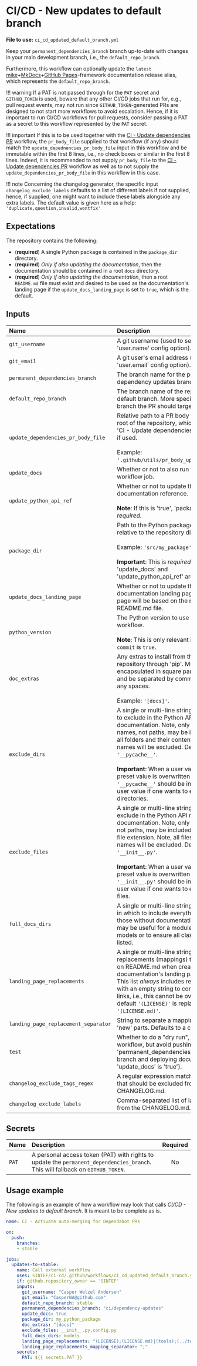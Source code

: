 # CI/CD - New updates to default branch

**File to use:** `ci_cd_updated_default_branch.yml`

Keep your `permanent_dependencies_branch` branch up-to-date with changes in your main development branch, i.e., the `default_repo_branch`.

Furthermore, this workflow can optionally update the `latest` [mike](https://github.com/jimporter/mike)+[MkDocs](https://www.mkdocs.org)+[GitHub Pages](https://pages.github.com/)-framework documentation release alias, which represents the `default_repo_branch`.

!!! warning
    If a PAT is not passed through for the `PAT` secret and `GITHUB_TOKEN` is used, beware that any other CI/CD jobs that run for, e.g., pull request events, may not run since `GITHUB_TOKEN`-generated PRs are designed to not start more workflows to avoid escalation.
    Hence, if it is important to run CI/CD workflows for pull requests, consider passing a PAT as a secret to this workflow represented by the `PAT` secret.

!!! important
    If this is to be used together with the [CI - Update dependencies PR](./ci_update_dependencies.md) workflow, the `pr_body_file` supplied to that workflow (if any) should match the `update_depednencies_pr_body_file` input in this workflow and be immutable within the first 8 lines, i.e., no check boxes or similar in the first 8 lines.
    Indeed, it is recommended to not supply `pr_body_file` to the [CI - Update dependencies PR](./ci_update_dependencies.md) workflow as well as to not supply the `update_dependencies_pr_body_file` in this workflow in this case.

!!! note
    Concerning the changelog generator, the specific input `changelog_exclude_labels` defaults to a list of different labels if not supplied, hence, if supplied, one might want to include these labels alongside any extra labels.
    The default value is given here as a help:  
    `'duplicate,question,invalid,wontfix'`

## Expectations

The repository contains the following:

- (**required**) A single Python package is contained in the `package_dir` directory.
- (**required**) _Only if also updating the documentation_, then the documentation should be contained in a root `docs` directory.
- (**required**) _Only if also updating the documentation_, then a root `README.md` file must exist and desired to be used as the documentation's landing page if the `update_docs_landing_page` is set to `true`, which is the default.

## Inputs

| **Name** | **Description** | **Required** | **Default** | **Type** |
|:--- |:--- |:---:|:---:|:---:|
| `git_username` | A git username (used to set the 'user.name' config option). | **_Yes_** | | _string_ |
| `git_email` | A git user's email address (used to set the 'user.email' config option). | **_Yes_** | | _string_ |
| `permanent_dependencies_branch` | The branch name for the permanent dependency updates branch. | No | ci/dependency-updates | _string_ |
| `default_repo_branch` | The branch name of the repository's default branch. More specifically, the branch the PR should target. | No | main | _string_ |
| `update_dependencies_pr_body_file` | Relative path to a PR body file from the root of the repository, which is used in the 'CI - Update dependencies PR' workflow, if used.</br></br>Example: `'.github/utils/pr_body_update_deps.txt'`. | No | _Empty string_ | _string_ |
| `update_docs` | Whether or not to also run the 'docs' workflow job. | No | `false` | _boolean_ |
| `update_python_api_ref` | Whether or not to update the Python API documentation reference.</br></br>**Note**: If this is 'true', 'package_dir' is _required_. | No | `true` | _boolean_ |
| `package_dir` | Path to the Python package directory relative to the repository directory.</br></br>Example: `'src/my_package'`.</br></br>**Important**: This is _required_ if 'update_docs' and 'update_python_api_ref' are 'true'. | **_Yes_ (if 'update_docs' and 'update_python_api_ref' are 'true')** | | _string_ |
| `update_docs_landing_page` | Whether or not to update the documentation landing page. The landing page will be based on the root README.md file. | No | `true` | _boolean_ |
| `python_version` | The Python version to use for the workflow.</br></br>**Note**: This is only relevant if `update_pre-commit` is `true`. | No | 3.9 | _string_ |
| `doc_extras` | Any extras to install from the local repository through 'pip'. Must be encapsulated in square parentheses (`[]`) and be separated by commas (`,`) without any spaces.</br></br>Example: `'[docs]'`. | No | _Empty string_ | _string_ |
| `exclude_dirs` | A single or multi-line string of directories to exclude in the Python API reference documentation. Note, only directory names, not paths, may be included. Note, all folders and their contents with these names will be excluded. Defaults to `'__pycache__'`.</br></br>**Important**: When a user value is set, the preset value is overwritten - hence `'__pycache__'` should be included in the user value if one wants to exclude these directories. | No | \_\_pycache\_\_ | _string_ |
| `exclude_files` | A single or multi-line string of files to exclude in the Python API reference documentation. Note, only full file names, not paths, may be included, i.e., filename + file extension. Note, all files with these names will be excluded. Defaults to `'__init__.py'`.</br></br>**Important**: When a user value is set, the preset value is overwritten - hence `'__init__.py'` should be included in the user value if one wants to exclude these files. | No | \_\_init\_\_.py | _string_ |
| `full_docs_dirs` | A single or multi-line string of directories in which to include everything - even those without documentation strings. This may be useful for a module full of data models or to ensure all class attributes are listed. | No | _Empty string_ | _string_ |
| `landing_page_replacements` | A single or multi-line string of replacements (mappings) to be performed on README.md when creating the documentation's landing page (index.md). This list _always_ includes replacing `'docs/'` with an empty string to correct relative links, i.e., this cannot be overwritten. By default `'(LICENSE)'` is replaced by `'(LICENSE.md)'`. | No | (LICENSE),(LICENSE.md) | _string_ |
| `landing_page_replacement_separator` | String to separate a mapping's 'old' to 'new' parts. Defaults to a comma (`,`). | No | , | _string_ |
| `test` | Whether to do a "dry run", i.e., run the workflow, but avoid pushing to 'permanent_dependencies_branch' branch and deploying documentation (if 'update_docs' is 'true'). | No | `false` | _boolean_ |
| `changelog_exclude_tags_regex` | A regular expression matching any tags that should be excluded from the CHANGELOG.md. | No | _Empty string_ | _string_ |
| `changelog_exclude_labels` | Comma-separated list of labels to exclude from the CHANGELOG.md. | No | _Empty string_ | _string_ |

## Secrets

| **Name** | **Description** | **Required** |
|:--- |:--- |:---:|
| `PAT` | A personal access token (PAT) with rights to update the `permanent_dependencies_branch`. This will fallback on `GITHUB_TOKEN`. | No |

## Usage example

The following is an example of how a workflow may look that calls _CI/CD - New updates to default branch_.
It is meant to be complete as is.

```yaml
name: CI - Activate auto-merging for Dependabot PRs

on:
  push:
    branches:
    - stable

jobs:
  updates-to-stable:
    name: Call external workflow
    uses: SINTEF/ci-cd/.github/workflows/ci_cd_updated_default_branch.yml@v1
    if: github.repository_owner == 'SINTEF'
    inputs:
      git_username: "Casper Welzel Andersen"
      git_email: "CasperWA@github.com"
      default_repo_branch: stable
      permanent_dependencies_branch: "ci/dependency-updates"
      update_docs: true
      package_dir: my_python_package
      doc_extras: "[docs]"
      exclude_files: __init__.py,config.py
      full_docs_dirs: models
      landing_page_replacements: "(LICENSE);(LICENSE.md)|(tools);(../tools)"
      landing_page_replacements_mapping_separator: ";"
    secrets:
      PAT: ${{ secrets.PAT }}
```
